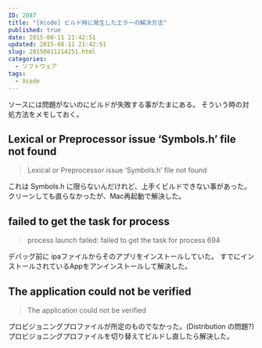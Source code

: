 ```yaml
---
ID: 2087
title: "[Xcode] ビルド時に発生したエラーの解決方法"
published: true
date: 2015-08-11 21:42:51
updated: 2015-08-11 21:42:51
slug: 20150811214251.html
categories:
  - ソフトウェア
tags:
  - Xcode
---
```


ソースには問題がないのにビルドが失敗する事がたまにある。
そういう時の対処方法をメモしておく。

<!--more-->
<h2>Lexical or Preprocessor issue ‘Symbols.h’ file not found</h2>
<blockquote>
  Lexical or Preprocessor issue ‘Symbols.h’ file not found
</blockquote>
これは Symbols.h に限らないんだけれど、上手くビルドできない事があった。
クリーンしても直らなかったが、Mac再起動で解決した。

<h2>failed to get the task for process</h2>
<blockquote>
  process launch failed: failed to get the task for process 694
</blockquote>
デバッグ前に ipaファイルからそのアプリをインストールしていた。
すでにインストールされているAppをアンインストールして解決した。

<h2>The application could not be verified</h2>
<blockquote>
  The application could not be verified
</blockquote>

プロビジョニングプロファイルが所定のものでなかった。(Distribution の問題?)
プロビジョニングプロファイルを切り替えてビルドし直したら解決した。
